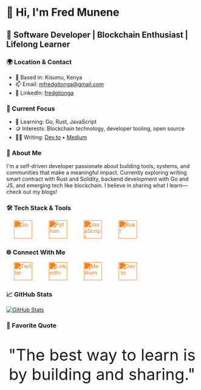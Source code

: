 # 👋 Hi, I'm Fred Munene

## 🚀 Software Developer | Blockchain Enthusiast | Lifelong Learner

### 🌍 Location & Contact
- 📍 Based in: Kisumu, Kenya
- 📫 Email: mfredgitonga@gmail.com
- 💼 LinkedIn: [fredgitonga](https://ke.linkedin.com/in/fredgitonga)

### 🎯 Current Focus
- 🧠 Learning: Go, Rust, JavaScript
- 🪙 Interests: Blockchain technology, developer tooling, open source
- ✍🏾 Writing: [Dev.to](https://dev.to/fredmunene) • [Medium](https://medium.com/@mfredgitonga)

### 🚀 About Me
I'm a self-driven developer passionate about building tools, systems, and communities that make a meaningful impact. Currently exploring writing smart contract with Rust and Solidity, backend development with Go and JS, and emerging tech like blockchain. I believe in sharing what I learn—check out my blogs!

### 🛠️ Tech Stack & Tools
<p align="left">
  <a href="https://go.dev/" target="_blank"><img src="https://github.com/danielcranney/profileme-dev/blob/main/public/icons/skills/go.svg" width="48" height="48" alt="Go" style="filter: invert(48%) sepia(79%) saturate(2476%) hue-rotate(346deg) brightness(118%) contrast(119%); margin: 0 20px;" /></a>
  <a href="https://www.python.org/" target="_blank"><img src="https://github.com/danielcranney/profileme-dev/blob/main/public/icons/skills/python.svg" width="48" height="48" alt="Python" style="filter: invert(48%) sepia(79%) saturate(2476%) hue-rotate(346deg) brightness(118%) contrast(119%); margin: 0 20px;" /></a>
  <a href="https://developer.mozilla.org/en-US/docs/Web/JavaScript" target="_blank"><img src="https://github.com/danielcranney/profileme-dev/blob/main/public/icons/skills/javascript.svg" width="48" height="48" alt="JavaScript" style="filter: invert(48%) sepia(79%) saturate(2476%) hue-rotate(346deg) brightness(118%) contrast(119%); margin: 0 20px;" /></a>
  <a href="https://www.rust-lang.org/" target="_blank"><img src="https://github.com/danielcranney/profileme-dev/blob/main/public/icons/skills/rust.svg" width="48" height="48" alt="Rust" style="filter: invert(48%) sepia(79%) saturate(2476%) hue-rotate(346deg) brightness(118%) contrast(119%); margin: 0 20px;" /></a>
</p>

### 🌐 Connect With Me
<p align="left">
  <a href="https://twitter.com/Gitonga2050" target="_blank"><img src="https://github.com/danielcranney/profileme-dev/blob/main/public/icons/socials/twitter.svg" width="48" height="48" alt="Twitter" style="filter: invert(48%) sepia(79%) saturate(2476%) hue-rotate(346deg) brightness(118%) contrast(119%); margin: 0 20px;" /></a>
  <a href="https://ke.linkedin.com/in/fredgitonga" target="_blank"><img src="https://github.com/danielcranney/profileme-dev/blob/main/public/icons/socials/linkedin.svg" width="48" height="48" alt="LinkedIn" style="filter: invert(48%) sepia(79%) saturate(2476%) hue-rotate(346deg) brightness(118%) contrast(119%); margin: 0 20px;" /></a>
  <a href="https://medium.com/@mfredgitonga" target="_blank"><img src="https://github.com/danielcranney/profileme-dev/blob/main/public/icons/socials/medium.svg" width="48" height="48" alt="Medium" style="filter: invert(48%) sepia(79%) saturate(2476%) hue-rotate(346deg) brightness(118%) contrast(119%); margin: 0 20px;" /></a>
  <a href="https://dev.to/fredmunene" target="_blank"><img src="https://d2fltix0v2e0sb.cloudfront.net/dev-badge.svg" width="48" height="48" alt="Dev.to" style="filter: invert(48%) sepia(79%) saturate(2476%) hue-rotate(346deg) brightness(118%) contrast(119%); margin: 0 20px;" /></a>
</p>

### 📈 GitHub Stats
<p align="left">
  <a href="https://github.com/FredMunene">
    <img src="https://github-readme-stats.vercel.app/api?username=FredMunene&show_icons=true&count_private=true&theme=tokyonight" alt="GitHub Stats" />
  </a>
</p>

### 💭 Favorite Quote
<p style="font-size: 3em; text-align: center;">
"The best way to learn is by building and sharing."
</p>

